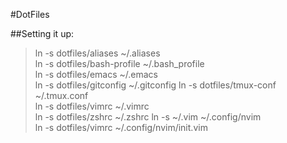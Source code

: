#DotFiles

##Setting it up:

>ln -s dotfiles/aliases ~/.aliases  
>ln -s dotfiles/bash-profile ~/.bash_profile  
>ln -s dotfiles/emacs ~/.emacs  
>ln -s dotfiles/gitconfig ~/.gitconfig
>ln -s dotfiles/tmux-conf ~/.tmux.conf  
>ln -s dotfiles/vimrc ~/.vimrc  
>ln -s dotfiles/zshrc ~/.zshrc
>ln -s ~/.vim ~/.config/nvim  
>ln -s dotfiles/vimrc ~/.config/nvim/init.vim
